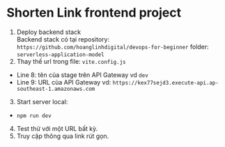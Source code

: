 # Shorten Link frontend project

1. Deploy backend stack  
Backend stack có tại repository: `https://github.com/hoanglinhdigital/devops-for-beginner` folder: `serverless-application-model`
2. Thay thế url trong file: `vite.config.js`  
- Line 8: tên của stage trên API Gateway vd `dev`
- Line 9: URL của API Gateway vd: `https://kex77sejd3.execute-api.ap-southeast-1.amazonaws.com`
3. Start server local:
- `npm run dev`
4. Test thử với một URL bất kỳ.
5. Truy cập thông qua link rút gọn.